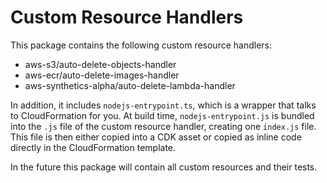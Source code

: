 # Custom Resource Handlers

This package contains the following custom resource handlers:

- aws-s3/auto-delete-objects-handler
- aws-ecr/auto-delete-images-handler
- aws-synthetics-alpha/auto-delete-lambda-handler

In addition, it includes `nodejs-entrypoint.ts`, which is a wrapper that talks to
CloudFormation for you. At build time, `nodejs-entrypoint.js` is bundled into the
`.js` file of the custom resource handler, creating one `index.js` file. This file
is then either copied into a CDK asset or copied as inline code directly in the
CloudFormation template.

In the future this package will contain all custom resources and their tests.

